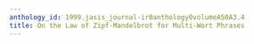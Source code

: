 ```yaml
---
anthology_id: 1999.jasis_journal-ir0anthology0volumeA50A3.4
title: On the Law of Zipf-Mandelbrot for Multi-Wort Phrases
---
```

